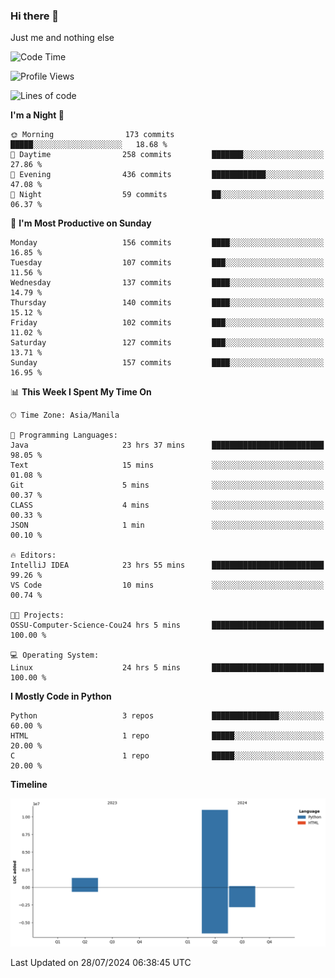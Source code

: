 ### Hi there 👋

Just me and nothing else


<!--START_SECTION:waka-->
![Code Time](http://img.shields.io/badge/Code%20Time-541%20hrs%2030%20mins-blue)

![Profile Views](http://img.shields.io/badge/Profile%20Views-6-blue)

![Lines of code](https://img.shields.io/badge/From%20Hello%20World%20I%27ve%20Written-12.5%20million%20lines%20of%20code-blue)

**I'm a Night 🦉** 

```text
🌞 Morning                173 commits         █████░░░░░░░░░░░░░░░░░░░░   18.68 % 
🌆 Daytime                258 commits         ███████░░░░░░░░░░░░░░░░░░   27.86 % 
🌃 Evening                436 commits         ████████████░░░░░░░░░░░░░   47.08 % 
🌙 Night                  59 commits          ██░░░░░░░░░░░░░░░░░░░░░░░   06.37 % 
```
📅 **I'm Most Productive on Sunday** 

```text
Monday                   156 commits         ████░░░░░░░░░░░░░░░░░░░░░   16.85 % 
Tuesday                  107 commits         ███░░░░░░░░░░░░░░░░░░░░░░   11.56 % 
Wednesday                137 commits         ████░░░░░░░░░░░░░░░░░░░░░   14.79 % 
Thursday                 140 commits         ████░░░░░░░░░░░░░░░░░░░░░   15.12 % 
Friday                   102 commits         ███░░░░░░░░░░░░░░░░░░░░░░   11.02 % 
Saturday                 127 commits         ███░░░░░░░░░░░░░░░░░░░░░░   13.71 % 
Sunday                   157 commits         ████░░░░░░░░░░░░░░░░░░░░░   16.95 % 
```


📊 **This Week I Spent My Time On** 

```text
🕑︎ Time Zone: Asia/Manila

💬 Programming Languages: 
Java                     23 hrs 37 mins      █████████████████████████   98.05 % 
Text                     15 mins             ░░░░░░░░░░░░░░░░░░░░░░░░░   01.08 % 
Git                      5 mins              ░░░░░░░░░░░░░░░░░░░░░░░░░   00.37 % 
CLASS                    4 mins              ░░░░░░░░░░░░░░░░░░░░░░░░░   00.33 % 
JSON                     1 min               ░░░░░░░░░░░░░░░░░░░░░░░░░   00.10 % 

🔥 Editors: 
IntelliJ IDEA            23 hrs 55 mins      █████████████████████████   99.26 % 
VS Code                  10 mins             ░░░░░░░░░░░░░░░░░░░░░░░░░   00.74 % 

🐱‍💻 Projects: 
OSSU-Computer-Science-Cou24 hrs 5 mins       █████████████████████████   100.00 % 

💻 Operating System: 
Linux                    24 hrs 5 mins       █████████████████████████   100.00 % 
```

**I Mostly Code in Python** 

```text
Python                   3 repos             ███████████████░░░░░░░░░░   60.00 % 
HTML                     1 repo              █████░░░░░░░░░░░░░░░░░░░░   20.00 % 
C                        1 repo              █████░░░░░░░░░░░░░░░░░░░░   20.00 % 
```



**Timeline**

![Lines of Code chart](https://raw.githubusercontent.com/brutist/brutist/main/assets/bar_graph.png)


 Last Updated on 28/07/2024 06:38:45 UTC
<!--END_SECTION:waka-->
